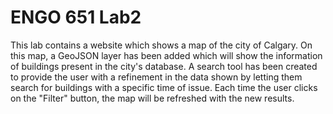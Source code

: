 # ENGO 651 Lab2

This lab contains a website which shows a map of the city of Calgary. On this map, a GeoJSON layer has been added which will show the information of buildings present in the city's database.
A search tool has been created to provide the user with a refinement in the data shown by letting them search for buildings with a specific time of issue. Each time the user clicks on the "Filter" button, the map will be refreshed with the new results.